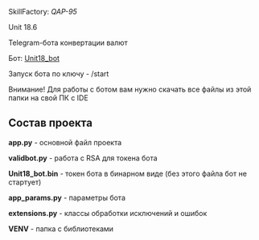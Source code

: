 SkillFactory: _QAP-95_

Unit 18.6

Telegram-бота конвертации валют

Бот: [Unit18_bot](https://t.me/Unit18_bot)

Запуск бота по ключу - /start

Внимание! Для работы с ботом вам нужно скачать все файлы из этой папки на свой ПК с IDE

Состав проекта
--------



**app.py** - основной файл проекта

**validbot.py** - работа с RSA для токена бота

**Unit18_bot.bin** - токен бота в бинарном виде (без этого файла бот не стартует)

**app_params.py** - параметры бота

**extensions.py** - классы обработки исключений и ошибок

**VENV** - папка с библиотеками